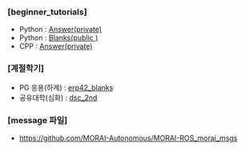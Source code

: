 ### [beginner_tutorials]
- Python : [Answer(private)](https://github.com/MORAI-EDU/beginner_tutorials_answer)
- Python : [Blanks(public )](https://github.com/MORAI-EDU/beginner_tutorials_blanks)
- CPP    : [Answer(private)](https://github.com/MORAI-EDU/beginner_tutorials_cpp)


### [계절학기]
- PG 응용(하계)  : [erp42_blanks](https://github.com/MORAI-EDU/erp42_blanks)
- 공유대학(심화) : [dsc_2nd](https://github.com/MORAI-EDU/dsc_2nd)

### [message 파일]
- https://github.com/MORAI-Autonomous/MORAI-ROS_morai_msgs
